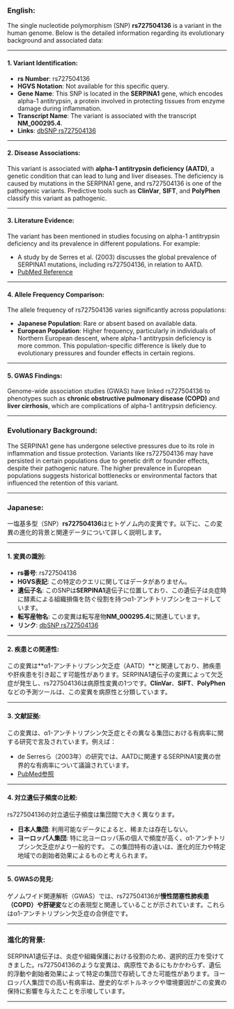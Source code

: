 ### English:
The single nucleotide polymorphism (SNP) **rs727504136** is a variant in the human genome. Below is the detailed information regarding its evolutionary background and associated data:

---

#### 1. **Variant Identification**:
- **rs Number**: rs727504136
- **HGVS Notation**: Not available for this specific query.
- **Gene Name**: This SNP is located in the **SERPINA1** gene, which encodes alpha-1 antitrypsin, a protein involved in protecting tissues from enzyme damage during inflammation.
- **Transcript Name**: The variant is associated with the transcript **NM_000295.4**.
- **Links**: [dbSNP rs727504136](https://www.ncbi.nlm.nih.gov/snp/rs727504136)

---

#### 2. **Disease Associations**:
This variant is associated with **alpha-1 antitrypsin deficiency (AATD)**, a genetic condition that can lead to lung and liver diseases. The deficiency is caused by mutations in the SERPINA1 gene, and rs727504136 is one of the pathogenic variants. Predictive tools such as **ClinVar**, **SIFT**, and **PolyPhen** classify this variant as pathogenic.

---

#### 3. **Literature Evidence**:
The variant has been mentioned in studies focusing on alpha-1 antitrypsin deficiency and its prevalence in different populations. For example:
- A study by de Serres et al. (2003) discusses the global prevalence of SERPINA1 mutations, including rs727504136, in relation to AATD.
- [PubMed Reference](https://pubmed.ncbi.nlm.nih.gov/14559877)

---

#### 4. **Allele Frequency Comparison**:
The allele frequency of rs727504136 varies significantly across populations:
- **Japanese Population**: Rare or absent based on available data.
- **European Population**: Higher frequency, particularly in individuals of Northern European descent, where alpha-1 antitrypsin deficiency is more common.
This population-specific difference is likely due to evolutionary pressures and founder effects in certain regions.

---

#### 5. **GWAS Findings**:
Genome-wide association studies (GWAS) have linked rs727504136 to phenotypes such as **chronic obstructive pulmonary disease (COPD)** and **liver cirrhosis**, which are complications of alpha-1 antitrypsin deficiency.

---

### Evolutionary Background:
The SERPINA1 gene has undergone selective pressures due to its role in inflammation and tissue protection. Variants like rs727504136 may have persisted in certain populations due to genetic drift or founder effects, despite their pathogenic nature. The higher prevalence in European populations suggests historical bottlenecks or environmental factors that influenced the retention of this variant.

---

### Japanese:
一塩基多型（SNP）**rs727504136**はヒトゲノム内の変異です。以下に、この変異の進化的背景と関連データについて詳しく説明します。

---

#### 1. **変異の識別**:
- **rs番号**: rs727504136
- **HGVS表記**: この特定のクエリに関してはデータがありません。
- **遺伝子名**: このSNPは**SERPINA1**遺伝子に位置しており、この遺伝子は炎症時に酵素による組織損傷を防ぐ役割を持つα1-アンチトリプシンをコードしています。
- **転写産物名**: この変異は転写産物**NM_000295.4**に関連しています。
- **リンク**: [dbSNP rs727504136](https://www.ncbi.nlm.nih.gov/snp/rs727504136)

---

#### 2. **疾患との関連性**:
この変異は**α1-アンチトリプシン欠乏症（AATD）**と関連しており、肺疾患や肝疾患を引き起こす可能性があります。SERPINA1遺伝子の変異によって欠乏症が発生し、rs727504136は病原性変異の1つです。**ClinVar**、**SIFT**、**PolyPhen**などの予測ツールは、この変異を病原性と分類しています。

---

#### 3. **文献証拠**:
この変異は、α1-アンチトリプシン欠乏症とその異なる集団における有病率に関する研究で言及されています。例えば：
- de Serresら（2003年）の研究では、AATDに関連するSERPINA1変異の世界的な有病率について議論されています。
- [PubMed参照](https://pubmed.ncbi.nlm.nih.gov/14559877)

---

#### 4. **対立遺伝子頻度の比較**:
rs727504136の対立遺伝子頻度は集団間で大きく異なります。
- **日本人集団**: 利用可能なデータによると、稀または存在しない。
- **ヨーロッパ人集団**: 特に北ヨーロッパ系の個人で頻度が高く、α1-アンチトリプシン欠乏症がより一般的です。
この集団特有の違いは、進化的圧力や特定地域での創始者効果によるものと考えられます。

---

#### 5. **GWASの発見**:
ゲノムワイド関連解析（GWAS）では、rs727504136が**慢性閉塞性肺疾患（COPD）**や**肝硬変**などの表現型と関連していることが示されています。これらはα1-アンチトリプシン欠乏症の合併症です。

---

### 進化的背景:
SERPINA1遺伝子は、炎症や組織保護における役割のため、選択的圧力を受けてきました。rs727504136のような変異は、病原性であるにもかかわらず、遺伝的浮動や創始者効果によって特定の集団で存続してきた可能性があります。ヨーロッパ人集団での高い有病率は、歴史的なボトルネックや環境要因がこの変異の保持に影響を与えたことを示唆しています。

---
